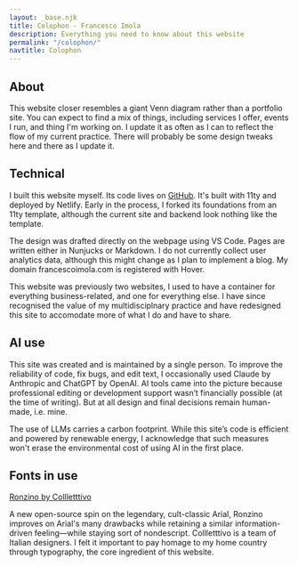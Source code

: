 ```yaml
---
layout: _base.njk
title: Colophon - Francesco Imola
description: Everything you need to know about this website
permalink: "/colophon/"
navtitle: Colophon
---
```


## About

This website closer resembles a giant Venn diagram rather than a portfolio site. You can expect to find a mix of things, including services I offer, events I run, and thing I'm working on. I update it as often as I can to reflect the flow of my current practice. There will probably be some design tweaks here and there as I update it.

## Technical

I built this website myself. Its code lives on [GitHub](https://github.com/francescoimola/nevernotready.git). It's built with 11ty and deployed by Netlify. Early in the process, I forked its foundations from an 11ty template, although the current site and backend look nothing like the template.

The design was drafted directly on the webpage using VS Code. Pages are written either in Nunjucks or Markdown. I do not currently collect user analytics data, although this might change as I plan to implement a blog. My domain francescoimola.com is registered with Hover.

This website was previously two websites, I used to have a container for everything business-related, and one for everything else. I have since recognised the value of my multidisciplnary practice and have redesigned this site to accomodate more of what I do and have to share.

## AI use

This site was created and is maintained by a single person. To improve the reliability of code, fix bugs, and edit text, I occasionally used Claude by Anthropic and ChatGPT by OpenAI. AI tools came into the picture because professional editing or development support wasn’t financially possible (at the time of writing). But at all design and final decisions remain human-made, i.e. mine.

The use of LLMs carries a carbon footprint. While this site’s code is efficient and powered by renewable energy, I acknowledge that such measures won't erase the environmental cost of using AI in the first place.

## Fonts in use

[Ronzino by Collletttivo](https://www.collletttivo.it/typefaces/ronzino)

A new open-source spin on the legendary, cult-classic Arial, Ronzino improves on Arial's many drawbacks while retaining a similar information-driven feeling—while staying sort of nondescript. Collletttivo is a team of Italian designers. I felt it important to pay homage to my home country through typography, the core ingredient of this website.

<p class="pad-bottom"></p>
<br>